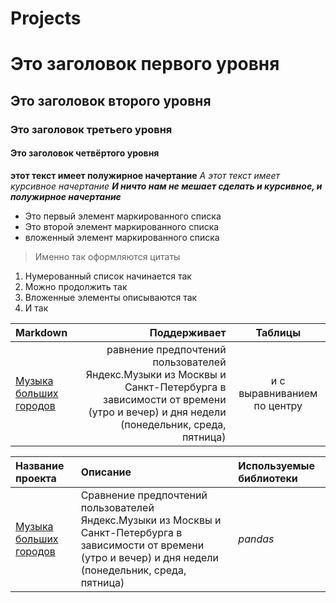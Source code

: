 # Projects
 # Это заголовок первого уровня
 ## Это заголовок второго уровня
 ### Это заголовок третьего уровня
 #### Это заголовок четвёртого уровня
 **этот текст имеет полужирное начертание**
 *А этот текст имеет курсивное начертание*
 ***И ничто нам не мешает сделать и курсивное, и полужирное начертание***
 - Это первый элемент маркированного списка
 - Это второй элемент маркированного списка  
  - вложенный элемент маркированного списка
>Именно так оформляются цитаты
1. Нумерованный список начинается так
2. Можно продолжить так  
  1. Вложенные элементы описываются так  
  2. И так

| Markdown         | Поддерживает                    | Таблицы                 |
| :--------------- | ------------------------------: |:-----------------------:|
| [Музыка больших городов](big_cities_music) | равнение предпочтений пользователей Яндекс.Музыки из Москвы и Санкт-Петербурга в зависимости от времени (утро и вечер) и дня недели (понедельник, среда, пятница) | и с выравниванием по центру |


| Название проекта | Описание | Используемые библиотеки |
| :---------------------- | :---------------------- | :---------------------- |
| [Музыка больших городов](big_cities_music) | Сравнение предпочтений пользователей Яндекс.Музыки из Москвы и Санкт-Петербурга в зависимости от времени (утро и вечер) и дня недели (понедельник, среда, пятница)| *pandas* |
